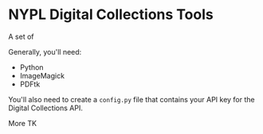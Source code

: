 # NYPL Digital Collections Tools

A set of 

Generally, you'll need: 
- Python
- ImageMagick
- PDFtk

You'll also need to create a `config.py` file that contains your API key for the Digital Collections API.

More TK
